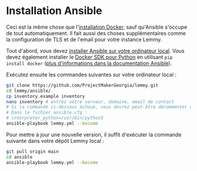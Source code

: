 # Installation Ansible

Ceci est la même chose que l'[installation Docker](install_docker.md), sauf qu'Ansible s'occupe de tout automatiquement. Il fait aussi des choses supplémentaires comme la configuration de TLS et de l'email pour votre instance Lemmy.

Tout d'abord, vous devez [installer Ansible sur votre ordinateur local](https://docs.ansible.com/ansible/latest/installation_guide/intro_installation.html). Vous devez également installer le [Docker SDK pour Python](https://pypi.org/project/docker/) en utilisant `pip install docker` ([plus d'informations dans la documentation Ansible](https://docs.ansible.com/ansible/latest/collections/community/docker/docker_compose_module.html#id4)).

Exécutez ensuite les commandes suivantes sur votre ordinateur local :

```bash
git clone https://github.com/ProjectMakerGeorgia/lemmy.git
cd lemmy/ansible/
cp inventory.example inventory
nano inventory # entrez votre serveur, domaine, email de contact
# Si la commande ci-dessous échoue, vous devrez peut-être décommenter cette ligne
# Dans le fichier ansible.cfg :
# interpreter_python=/usr/bin/python3
ansible-playbook lemmy.yml --become
```

Pour mettre à jour une nouvelle version, il suffit d'exécuter la commande suivante dans votre dépôt Lemmy local :
```bash
git pull origin main
cd ansible
ansible-playbook lemmy.yml --become
```
